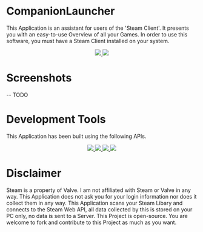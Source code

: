 # CompanionLauncher

This Application is an assistant for users of the 'Steam Client'. 
It presents you with an easy-to-use Overview of all your Games.
In order to use this software, you must have a Steam Client installed on your system.

<div align="center">
<a href="https://github.com/TheBusyBiscuit/CompanionLauncher/blob/Electron/LICENSE">
  <img src="https://img.shields.io/badge/License-MIT-blue.svg?style=plastic"/>
</a>
<a href="https://github.com/TheBusyBiscuit/CompanionLauncher/releases">
  <img src="https://img.shields.io/badge/Platforms-Windows%2FMacOS%2FLinux-blue.svg?style=plastic"/>
</a>
</div>

# Screenshots

-- TODO

# Development Tools
This Application has been built using the following APIs.

<div align="center">
<a href="https://electron.atom.io/">
  <img src="https://img.shields.io/badge/Electron-1.6.11-green.svg?style=plastic"/>
</a>
<a href="https://www.chromium.org/Home">
  <img src="https://img.shields.io/badge/Chromium-56.0.2924.87-green.svg?style=plastic"/>
</a>
<a href="https://nodejs.org/">
  <img src="https://img.shields.io/badge/node.js-7.4.0-green.svg?style=plastic"/>
</a>
<a href="https://www.npmjs.com/package/jQuery">
  <img src="https://img.shields.io/badge/jQuery-3.2.1-green.svg?style=plastic"/>
</a>
</div>

# Disclaimer

Steam is a property of Valve.
I am not affiliated with Steam or Valve in any way.
This Application does not ask you for your login information nor does it collect them in any way.
This Application scans your Steam Libary and connects to the Steam Web API, all data collected
by this is stored on your PC only, no data is sent to a Server.
This Project is open-source.
You are welcome to fork and contribute to this Project as much as you want.
